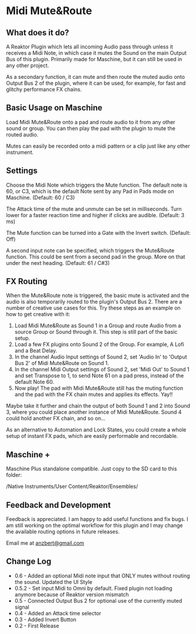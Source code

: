# Midi Mute&Route

## What does it do?

A Reaktor Plugin which lets all incoming Audio pass through unless it receives a Midi Note, in which case it mutes the Sound on the main Output Bus of this plugin. Primarily made for Maschine, but it can still be used in any other project.

As a secondary function, it can mute and then route the muted audio onto Output Bus 2 of the plugin, where it can be used, for example, for fast and glitchy performance FX chains.

## Basic Usage on Maschine

Load Midi Mute&Route onto a pad and route audio to it from any other sound or group. You can then play the pad with the plugin to mute the routed audio.

Mutes can easily be recorded onto a midi pattern or a clip just like any other instrument.

## Settings

Choose the Midi Note which triggers the Mute function. The default note is 60, or C3, which is the default Note sent by any Pad in Pads mode on Maschine. (Default: 60 / C3)

The Attack time of the mute and unmute can be set in milliseconds. Turn lower for a faster reaction time and higher if clicks are audible. (Default: 3 ms)

The Mute function can be turned into a Gate with the Invert switch. (Default: Off)

A second input note can be specified, which triggers the Mute&Route function. This could be sent from a second pad in the group. More on that under the next heading. (Default: 61 / C#3)

## FX Routing

When the Mute&Route note is triggered, the basic mute is activated and the audio is also temporarily routed to the plugin's Output Bus 2. There are a number of creative use cases for this. Try these steps as an example on how to get creative with it:

1. Load Midi Mute&Route as Sound 1 in a Group and route Audio from a source Group or Sound through it. This step is still part of the basic setup.
2. Load a few FX plugins onto Sound 2 of the Group. For example, A Lofi and a Beat Delay.
3. In the channel Audio Input settings of Sound 2, set 'Audio In' to 'Output Bus 2' of Midi Mute&Route on Sound 1.
4. In the channel Midi Output settings of Sound 2, set 'Midi Out' to Sound 1 and set Transpose to 1, to send Note 61 on a pad press, instead of the default Note 60.
5. Now play! The pad with Midi Mute&Route still has the muting function and the pad with the FX chain mutes and applies its effects. Yay!!

Maybe take it further and chain the output of both Sound 1 and 2 into Sound 3, where you could place another instance of Midi Mute&Route. Sound 4 could hold another FX chain, and so on...

As an alternative to Automation and Lock States, you could create a whole setup of instant FX pads, which are easily performable and recordable.

## Maschine +

Maschine Plus standalone compatible. Just copy to the SD card to this folder:

/Native Instruments/User Content/Reaktor/Ensembles/

## Feedback and Development

Feedback is appreciated. I am happy to add useful functions and fix bugs. I am still working on the optimal workflow for this plugin and I may change the available routing options in future releases.

Email me at anzbert@gmail.com

## Change Log

- 0.6 - Added an optional Midi note input that ONLY mutes without routing the sound. Updated the UI Style
- 0.5.2 - Set input Midi to Omni by default. Fixed plugin not loading anymore because of Reaktor version mismatch
- 0.5 - Connected Output Bus 2 for optional use of the currently muted signal
- 0.4 - Added an Attack time selector
- 0.3 - Added Invert Button
- 0.2 - First Release
